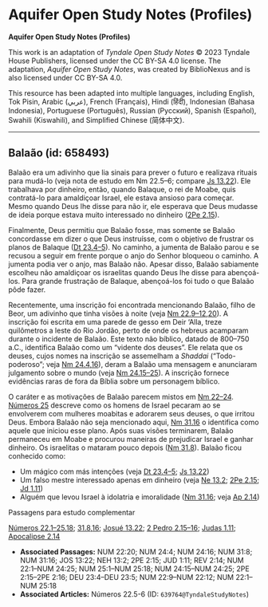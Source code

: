 # Aquifer Open Study Notes (Profiles)

**Aquifer Open Study Notes (Profiles)**

This work is an adaptation of *Tyndale Open Study Notes* © 2023 Tyndale House Publishers, licensed under the CC BY\-SA 4\.0 license. The adaptation, *Aquifer Open Study Notes*, was created by BiblioNexus and is also licensed under CC BY\-SA 4\.0\.

This resource has been adapted into multiple languages, including English, Tok Pisin, Arabic (عربي), French (Français), Hindi (हिंदी), Indonesian (Bahasa Indonesia), Portuguese (Português), Russian (Русский), Spanish (Español), Swahili (Kiswahili), and Simplified Chinese (简体中文).



--------------------------------

## Balaão (id: 658493)

Balaão era um adivinho que lia sinais para prever o futuro e realizava rituais para mudá\-lo (veja nota de estudo em Nm 22\.5–6; compare [Js 13\.22](https://ref.ly/Josh13:22)). Ele trabalhava por dinheiro, então, quando Balaque, o rei de Moabe, quis contratá\-lo para amaldiçoar Israel, ele estava ansioso para começar. Mesmo quando Deus lhe disse para não ir, ele esperava que Deus mudasse de ideia porque estava muito interessado no dinheiro ([2Pe 2\.15](https://ref.ly/2Pet2:15)).

Finalmente, Deus permitiu que Balaão fosse, mas somente se Balaão concordasse em dizer o que Deus instruísse, com o objetivo de frustrar os planos de Balaque ([Dt 23\.4–5](https://ref.ly/Deut23:4-Deut23:5)). No caminho, a jumenta de Balaão parou e se recusou a seguir em frente porque o anjo do Senhor bloqueou o caminho. A jumenta podia ver o anjo, mas Balaão não. Apesar disso, Balaão sabiamente escolheu não amaldiçoar os israelitas quando Deus lhe disse para abençoá\-los. Para grande frustração de Balaque, abençoá\-los foi tudo o que Balaão pôde fazer.

Recentemente, uma inscrição foi encontrada mencionando Balaão, filho de Beor, um adivinho que tinha visões à noite (veja [Nm 22\.9–12](https://ref.ly/Num22:9-Num22:12),[20](https://ref.ly/Num22:20)). A inscrição foi escrita em uma parede de gesso em Deir ‘Alla, treze quilômetros a leste do Rio Jordão, perto de onde os hebreus acamparam durante o incidente de Balaão. Este texto não bíblico, datado de 800–750 a.C., identifica Balaão como um “vidente dos deuses”. Ele relata que os deuses, cujos nomes na inscrição se assemelham a *Shaddai* (“Todo\-poderoso”; veja [Nm 24\.4](https://ref.ly/Num24:4),[16](https://ref.ly/Num24:16)), deram a Balaão uma mensagem e anunciaram julgamento sobre o mundo (veja [Nm 24\.15–25](https://ref.ly/Num24:15-Num24:25)). A inscrição fornece evidências raras de fora da Bíblia sobre um personagem bíblico.

O caráter e as motivações de Balaão parecem mistos em [Nm 22–24](https://ref.ly/Num22:1-Num24:25). [Números 25](https://ref.ly/Num25:1-Num25:18) descreve como os homens de Israel pecaram ao se envolverem com mulheres moabitas e adorarem seus deuses, o que irritou Deus. Embora Balaão não seja mencionado aqui, [Nm 31\.16](https://ref.ly/Num31:16) o identifica como aquele que iniciou esse plano. Após suas visões terminarem, Balaão permaneceu em Moabe e procurou maneiras de prejudicar Israel e ganhar dinheiro. Os israelitas o mataram pouco depois ([Nm 31\.8](https://ref.ly/Num31:8)). Balaão ficou conhecido como:

* Um mágico com más intenções (veja [Dt 23\.4–5](https://ref.ly/Deut23:4-Deut23:5); [Js 13\.22](https://ref.ly/Josh13:22))
* Um falso mestre interessado apenas em dinheiro (veja [Ne 13\.2](https://ref.ly/Neh13:2); [2Pe 2\.15](https://ref.ly/2Pet2:15); [Jd 1\.11](https://ref.ly/Jude1:11))
* Alguém que levou Israel à idolatria e imoralidade ([Nm 31\.16](https://ref.ly/Num31:16); veja [Ap 2\.14](https://ref.ly/Rev2:14))

Passagens para estudo complementar

[Números 22\.1–25\.18](https://ref.ly/Num22:1-Num25:18); [31\.8](https://ref.ly/Num31:8),[16](https://ref.ly/Num31:16); [Josué 13\.22](https://ref.ly/Josh13:22); [2 Pedro 2\.15–16](https://ref.ly/2Pet2:15-2Pet2:16); [Judas 1\.11](https://ref.ly/Jude1:11); [Apocalipse 2\.14](https://ref.ly/Rev2:14)

* **Associated Passages:** NUM 22:20; NUM 24:4; NUM 24:16; NUM 31:8; NUM 31:16; JOS 13:22; NEH 13:2; 2PE 2:15; JUD 1:11; REV 2:14; NUM 22:1–NUM 24:25; NUM 25:1–NUM 25:18; NUM 24:15–NUM 24:25; 2PE 2:15–2PE 2:16; DEU 23:4–DEU 23:5; NUM 22:9–NUM 22:12; NUM 22:1–NUM 25:18
* **Associated Articles:** Números 22.5-6 (ID: `639764@TyndaleStudyNotes`)

